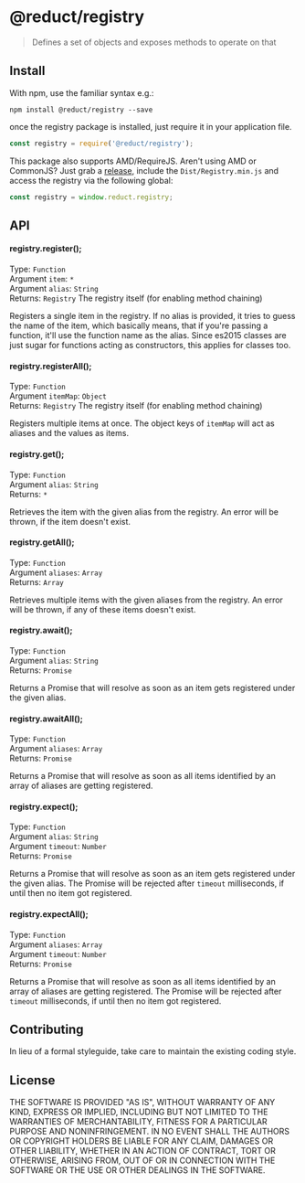 # @reduct/registry

> Defines a set of objects and exposes methods to operate on that


## Install
With npm, use the familiar syntax e.g.:
```shell
npm install @reduct/registry --save
```

once the registry package is installed, just require it in your application file.
```js
const registry = require('@reduct/registry');
```

This package also supports AMD/RequireJS. Aren't using AMD or CommonJS? Just grab a [release](https://github.com/reduct/registry/releases), include the `Dist/Registry.min.js` and access the registry via the following global:
```js
const registry = window.reduct.registry;
```


## API
#### registry.register();
Type: `Function` <br>
Argument `item`: `*` <br>
Argument `alias`: `String` <br>
Returns: `Registry` The registry itself (for enabling method chaining)

Registers a single item in the registry. If no alias is provided, it tries to guess the name of the item, which basically means, that if you're passing a function, it'll use the function name as the alias. Since es2015 classes are just sugar for functions acting as constructors, this applies for classes too.

#### registry.registerAll();
Type: `Function` <br>
Argument `itemMap`: `Object` <br>
Returns: `Registry` The registry itself (for enabling method chaining)

Registers multiple items at once. The object keys of `itemMap` will act as aliases and the values as items.

#### registry.get();
Type: `Function` <br>
Argument `alias`: `String` <br>
Returns: `*`

Retrieves the item with the given alias from the registry. An error will be thrown, if the item doesn't exist.

#### registry.getAll();
Type: `Function` <br>
Argument `aliases`: `Array` <br>
Returns: `Array`

Retrieves multiple items with the given aliases from the registry. An error will be thrown, if any of these items doesn't exist.

#### registry.await();
Type: `Function` <br>
Argument `alias`: `String` <br>
Returns: `Promise`

Returns a Promise that will resolve as soon as an item gets registered under the given alias.

#### registry.awaitAll();
Type: `Function` <br>
Argument `aliases`: `Array` <br>
Returns: `Promise`

Returns a Promise that will resolve as soon as all items identified by an array of aliases are getting registered.

#### registry.expect();
Type: `Function` <br>
Argument `alias`: `String` <br>
Argument `timeout`: `Number` <br>
Returns: `Promise`

Returns a Promise that will resolve as soon as an item gets registered under the given alias. The Promise will be rejected after `timeout` milliseconds, if until then no item got registered.

#### registry.expectAll();
Type: `Function` <br>
Argument `aliases`: `Array` <br>
Argument `timeout`: `Number` <br>
Returns: `Promise`

Returns a Promise that will resolve as soon as all items identified by an array of aliases are getting registered. The Promise will be rejected after `timeout` milliseconds, if until then no item got registered.

## Contributing
In lieu of a formal styleguide, take care to maintain the existing coding style.

## License
THE SOFTWARE IS PROVIDED "AS IS", WITHOUT WARRANTY OF ANY KIND, EXPRESS OR
IMPLIED, INCLUDING BUT NOT LIMITED TO THE WARRANTIES OF MERCHANTABILITY,
FITNESS FOR A PARTICULAR PURPOSE AND NONINFRINGEMENT. IN NO EVENT SHALL THE
AUTHORS OR COPYRIGHT HOLDERS BE LIABLE FOR ANY CLAIM, DAMAGES OR OTHER
LIABILITY, WHETHER IN AN ACTION OF CONTRACT, TORT OR OTHERWISE, ARISING FROM,
OUT OF OR IN CONNECTION WITH THE SOFTWARE OR THE USE OR OTHER DEALINGS IN
THE SOFTWARE.

